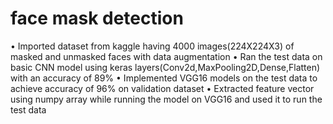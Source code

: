 face mask detection
===================================

• Imported dataset from kaggle having 4000 images(224X224X3) of masked and unmasked faces with data augmentation
• Ran the test data on basic CNN model using keras layers(Conv2d,MaxPooling2D,Dense,Flatten) with an accuracy of 89%
• Implemented VGG16 models on the test data to achieve accuracy of 96% on validation dataset
• Extracted feature vector using numpy array while running the model on VGG16 and used it to run the test data
